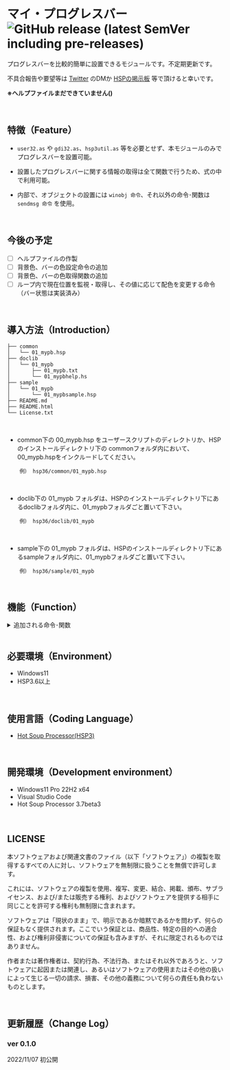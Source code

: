 # マイ・プログレスバー ![GitHub release (latest SemVer including pre-releases)](https://img.shields.io/github/v/release/YUZURANIUM/01_mypb?include_prereleases&style=flat-square)

プログレスバーを比較的簡単に設置できるモジュールです。不定期更新です。

不具合報告や要望等は [Twitter](https://twitter.com/YUZRANIUM) のDMか [HSPの掲示板](http://hsp.tv/play/pforum.php) 等で頂けると幸いです。

__※ヘルプファイルまだできていません()__

<br>

## 特徴（Feature）

* `user32.as` や `gdi32.as`、`hsp3util.as` 等を必要とせず、本モジュールのみでプログレスバーを設置可能。

* 設置したプログレスバーに関する情報の取得は全て関数で行うため、式の中で利用可能。

* 内部で、オブジェクトの設置には `winobj 命令`、それ以外の命令･関数は `sendmsg 命令` を使用。

<br>

## 今後の予定
* [ ] ヘルプファイルの作製
* [ ] 背景色、バーの色設定命令の追加
* [ ] 背景色、バーの色取得関数の追加
* [ ] ループ内で現在位置を監視・取得し、その値に応じて配色を変更する命令（バー状態は実装済み）

<br>

## 導入方法（Introduction）

~~~
├── common
│   └── 01_mypb.hsp
├── doclib
│   └── 01_mypb
│       ├── 01_mypb.txt
│       └── 01_mypbhelp.hs
├── sample
│   └── 01_mypb
│       └── 01_mypbsample.hsp
├── README.md
├── README.html
└── License.txt
~~~

<br>

* common下の 00_mypb.hsp をユーザースクリプトのディレクトリか、HSP のインストールディレクトリ下の commonフォルダ内において、00_mypb.hspをインクルードしてください。

~~~
    例） hsp36/common/01_mypb.hsp
~~~

<br>

* doclib下の 01_mypb フォルダは、HSPのインストールディレクトリ下にあるdoclibフォルダ内に、01_mypbフォルダごと置いて下さい。

~~~
    例） hsp36/doclib/01_mypb
~~~

<br>

* sample下の 01_mypb フォルダは、HSPのインストールディレクトリ下にあるsampleフォルダ内に、01_mypbフォルダごと置いて下さい。

~~~
    例） hsp36/sample/01_mypb
~~~

<br>

## 機能（Function）

<details>

<summary>追加される命令･関数</summary>

~~~ hsp
;---------------------------------------
;オブジェクトの設置
;---------------------------------------

// プログレスバーの設置（命令・マクロ）
// p1,p2 : Xサイズ, Yサイズ
// p3    : オブジェクトハンドルを受け取る変数
// p4(0) : スタイル(0 = 通常, 1 = 垂直, 2 = マーキー, 3 = 垂直マーキー)
    mypb X, Y, Objhwnd, style


;---------------------------------------
;オブジェクトの設定
;---------------------------------------

// プログレスバーの設定（命令・マクロ）
// p1     : オブジェクトハンドル
// p2(0)  : 最小値(int)
// p3(10) : 最大値(int)
// p4(1)  : 1ステップ当たりの変化量(+/-int)
// p5(0)  : 現在位置(int)
    pbset objhwnd, min, Max, delta, now


;---------------------------------------
;プログレスバーの実行
;---------------------------------------

// 設定した変化量だけ進める（命令）
// p1 : オブジェクトハンドル
    pbstep objhwnd


;---------------------------------------
;現在位置
;---------------------------------------

// プログレスバーの位置設定（命令・マクロ）
// p1    : オブジェクトハンドル
// p2    : 新しく設定する位置(int)
// p3(0) : 設定フラグ(0 = 絶対位置, 1 = 相対位置)
    pbsetpos objhwnd, newpos, flag


// プログレスバーの現在位置取得（関数）
// p1 : オブジェクトハンドル
// 戻り値 : stat
    pbgetp objhwnd


;---------------------------------------
;プログレスバーの状態
;---------------------------------------

// プログレスバーの状態設定（命令）
// p1 : オブジェクトハンドル
// p2 : バーの状態
//  1 = PBST_NORMAL (緑色)
//  2 = PBST_ERROR  (赤色)
//  3 = PBST_PAUSED (黄色)
    pbsetst objhwnd, status


// プログレスバーの状態取得（関数）
// p1 : オブジェクトハンドル
// 戻り値 : stat
//        1 = PBST_NORMAL (緑色)
//        2 = PBST_ERROR  (赤色)
//        3 = PBST_PAUSED (黄色)
    pbgetst objhwnd


// プログレスバーの現在位置監視（命令・マクロ）
// p1     : オブジェクトハンドル
// p2(25) : 中間域の下限値(int)
// p3(40) : 中間域の上限値(int)
// p4(2)  : 下位域の状態 (PBST_ERROR  (赤色))
// p5(3)  : 中間域の状態 (PBST_PAUSED (黄色))
// p6(1)  : 上位域の状態 (PBST_NORMAL (緑色))
    pbsetst2 objhwnd, under, higher, p4, p5, p6
    ;
    ;（※補足）
    ;ループ内に置くことで現在位置に応じたバーの状態（色）に変更する。
    ;初期値では
    ;       25未満  PBST_ERROR  (赤色)
    ;25以上,40以下  PBST_PAUSED (黄色)
    ;       40超過  PBST_NORMAL (緑色)

;---------------------------------------
;マーキーの操作
;---------------------------------------

// マーキーの操作（命令・マクロ）
// p1     : オブジェクトハンドル
// p2     : マーキー(0 = 停止, 1 = 再生)
// p3(30) : アニメーション更新間隔(ms)
    pbmarq objhwnd, p2, p3
    ;
    ;（※補足）
    ;ループ内に置く必要なし
    ;
    ;第２パラメータに変数を指定し、その変数に 0 または 1 を渡して下さい
    ;buttonやlayerobj等のラベルジャンプ先に置いて使用して下さい

~~~

</details>

<br>

## 必要環境（Environment）

* Windows11
* HSP3.6以上

<br>

## 使用言語（Coding Language）

* [Hot Soup Processor(HSP3)](https://hsp.tv/)

<br>

## 開発環境（Development environment）

* Windows11 Pro 22H2 x64
* Visual Studio Code
* Hot Soup Processor 3.7beta3

<br>

## LICENSE

本ソフトウェアおよび関連文書のファイル（以下「ソフトウェア」）の複製を取得するすべての人に対し、ソフトウェアを無制限に扱うことを無償で許可します。

これには、ソフトウェアの複製を使用、複写、変更、結合、掲載、頒布、サブライセンス、および/または販売する権利、およびソフトウェアを提供する相手に同じことを許可する権利も無制限に含まれます。


ソフトウェアは「現状のまま」で、明示であるか暗黙であるかを問わず、何らの保証もなく提供されます。ここでいう保証とは、商品性、特定の目的への適合性、および権利非侵害についての保証も含みますが、それに限定されるものではありません。

作者または著作権者は、契約行為、不法行為、またはそれ以外であろうと、ソフトウェアに起因または関連し、あるいはソフトウェアの使用またはその他の扱いによって生じる一切の請求、損害、その他の義務について何らの責任も負わないものとします。

<br>

## 更新履歴（Change Log）

### ver 0.1.0
2022/11/07 初公開
